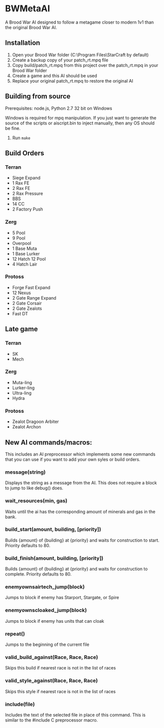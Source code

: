 BWMetaAI
========

A Brood War AI designed to follow a metagame closer to modern 1v1 than the original Brood War AI.

Installation
------------

1. Open your Brood War folder (C:\Program Files\StarCraft by default)
2. Create a backup copy of your patch_rt.mpq file
3. Copy build/patch_rt.mpq from this project over the patch_rt.mpq in your Brood War folder
4. Create a game and this AI should be used
5. Replace your original patch_rt.mpq to restore the original AI

Building from source
--------------------

Prerequisites: node.js, Python 2.7 32 bit on Windows 

Windows is required for mpq manipulation. If you just want to generate the source of the scripts or aiscript.bin to inject manually, then any OS should be fine.

1. Run `make`

Build Orders
------------
 
### Terran

* Siege Expand
* 1 Rax FE
* 2 Rax FE
* 2 Rax Pressure
* BBS
* 14 CC
* 2 Factory Push

### Zerg
 
* 5 Pool
* 9 Pool
* Overpool
* 1 Base Muta
* 1 Base Lurker
* 12 Hatch 12 Pool
* 4 Hatch Lair

### Protoss

* Forge Fast Expand
* 12 Nexus
* 2 Gate Range Expand
* 2 Gate Corsair
* 2 Gate Zealots
* Fast DT

Late game 
---------

### Terran

* SK
* Mech

### Zerg

* Muta-ling
* Lurker-ling
* Ultra-ling
* Hydra

### Protoss

* Zealot Dragoon Arbiter
* Zealot Archon

New AI commands/macros:
-----------------------

This includes an AI preprocessor which implements some new commands that you can use if you want to add your own syles or build orders.

### message(string)

Displays the string as a message from the AI. This does not require a block to jump to like debug() does.

### wait_resources(min, gas)

Waits until the ai has the corresponding amount of minerals and gas in the bank.

### build_start(amount, building, [priority])

Builds {amount} of {building} at {priority} and waits for construction to start. Priority defaults to 80.

### build_finish(amount, building, [priority])

Builds {amount} of {building} at {priority} and waits for construction to complete. Priority defaults to 80.

### enemyownsairtech_jump(block)

Jumps to block if enemy has Starport, Stargate, or Spire

### enemyownscloaked_jump(block)

Jumps to block if enemy has units that can cloak

### repeat()

Jumps to the beginning of the current file

### valid_build_against(Race, Race, Race)

Skips this build if nearest race is not in the list of races

### valid_style_against(Race, Race, Race)

Skips this style if nearest race is not in the list of races

### include(file)

Includes the text of the selected file in place of this command. This is similar to the #include C preprocessor macro.

